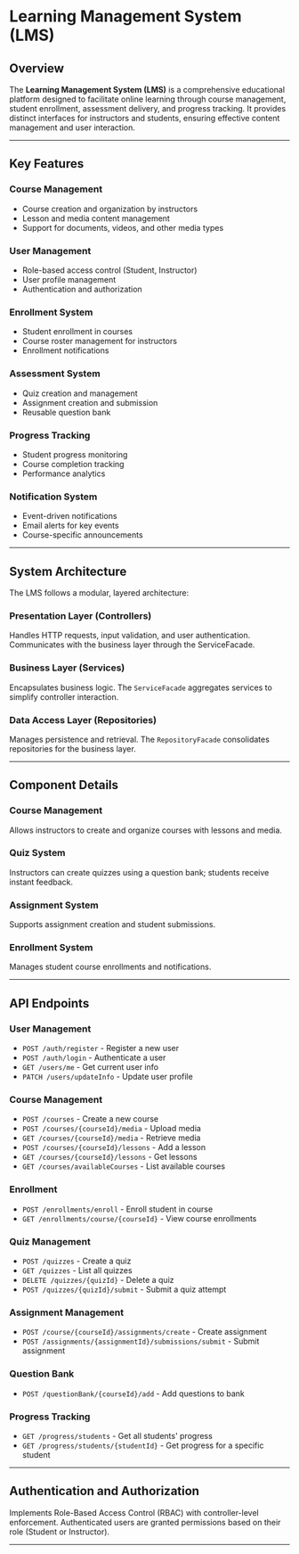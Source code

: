 # Learning Management System (LMS)

## Overview

The **Learning Management System (LMS)** is a comprehensive educational platform designed to facilitate online learning through course management, student enrollment, assessment delivery, and progress tracking. It provides distinct interfaces for instructors and students, ensuring effective content management and user interaction.

---

## Key Features

### Course Management
- Course creation and organization by instructors
- Lesson and media content management
- Support for documents, videos, and other media types  

### User Management
- Role-based access control (Student, Instructor)
- User profile management
- Authentication and authorization  

### Enrollment System
- Student enrollment in courses
- Course roster management for instructors
- Enrollment notifications  

### Assessment System
- Quiz creation and management
- Assignment creation and submission
- Reusable question bank  

### Progress Tracking
- Student progress monitoring
- Course completion tracking
- Performance analytics  

### Notification System
- Event-driven notifications
- Email alerts for key events
- Course-specific announcements  

---

## System Architecture

The LMS follows a modular, layered architecture:

### Presentation Layer (Controllers)
Handles HTTP requests, input validation, and user authentication. Communicates with the business layer through the ServiceFacade.  

### Business Layer (Services)
Encapsulates business logic. The `ServiceFacade` aggregates services to simplify controller interaction.  

### Data Access Layer (Repositories)
Manages persistence and retrieval. The `RepositoryFacade` consolidates repositories for the business layer.  

---

## Component Details

### Course Management
Allows instructors to create and organize courses with lessons and media.  

### Quiz System
Instructors can create quizzes using a question bank; students receive instant feedback.  

### Assignment System
Supports assignment creation and student submissions.  

### Enrollment System
Manages student course enrollments and notifications.  

---

## API Endpoints

### User Management
- `POST /auth/register` - Register a new user  
- `POST /auth/login` - Authenticate a user  
- `GET /users/me` - Get current user info  
- `PATCH /users/updateInfo` - Update user profile  

### Course Management
- `POST /courses` - Create a new course  
- `POST /courses/{courseId}/media` - Upload media  
- `GET /courses/{courseId}/media` - Retrieve media  
- `POST /courses/{courseId}/lessons` - Add a lesson  
- `GET /courses/{courseId}/lessons` - Get lessons  
- `GET /courses/availableCourses` - List available courses  

### Enrollment
- `POST /enrollments/enroll` - Enroll student in course  
- `GET /enrollments/course/{courseId}` - View course enrollments  

### Quiz Management
- `POST /quizzes` - Create a quiz  
- `GET /quizzes` - List all quizzes  
- `DELETE /quizzes/{quizId}` - Delete a quiz  
- `POST /quizzes/{quizId}/submit` - Submit a quiz attempt  

### Assignment Management
- `POST /course/{courseId}/assignments/create` - Create assignment  
- `POST /assignments/{assignmentId}/submissions/submit` - Submit assignment  

### Question Bank
- `POST /questionBank/{courseId}/add` - Add questions to bank  

### Progress Tracking
- `GET /progress/students` - Get all students' progress  
- `GET /progress/students/{studentId}` - Get progress for a specific student  

---


## Authentication and Authorization

Implements Role-Based Access Control (RBAC) with controller-level enforcement. Authenticated users are granted permissions based on their role (Student or Instructor).  

---

